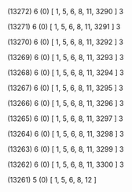 (13272) 6 (0) [ 1, 5, 6, 8, 11, 3290 ] 3 


(13271) 6 (0) [ 1, 5, 6, 8, 11, 3291 ] 3 


(13270) 6 (0) [ 1, 5, 6, 8, 11, 3292 ] 3 


(13269) 6 (0) [ 1, 5, 6, 8, 11, 3293 ] 3 


(13268) 6 (0) [ 1, 5, 6, 8, 11, 3294 ] 3 


(13267) 6 (0) [ 1, 5, 6, 8, 11, 3295 ] 3 


(13266) 6 (0) [ 1, 5, 6, 8, 11, 3296 ] 3 


(13265) 6 (0) [ 1, 5, 6, 8, 11, 3297 ] 3 


(13264) 6 (0) [ 1, 5, 6, 8, 11, 3298 ] 3 


(13263) 6 (0) [ 1, 5, 6, 8, 11, 3299 ] 3 


(13262) 6 (0) [ 1, 5, 6, 8, 11, 3300 ] 3 


(13261) 5 (0) [ 1, 5, 6, 8, 12 ]  

